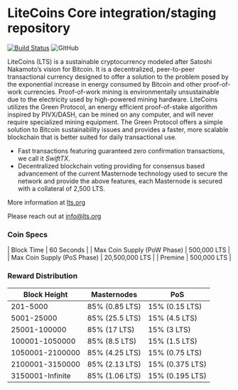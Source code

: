 LiteCoins Core integration/staging repository
=================================================
[![Build Status](https://travis-ci.org/litecoins/litecoins.svg?branch=master)](https://travis-ci.org/litecoins/litecoins) ![GitHub](https://img.shields.io/github/license/mashape/apistatus.svg)

LiteCoins (LTS) is a sustainable cryptocurrency modeled after Satoshi Nakamoto’s vision for Bitcoin. It is a decentralized, peer-to-peer transactional currency designed to offer a solution to the problem posed by the exponential increase in energy consumed by Bitcoin and other proof-of-work currencies. Proof-of-work mining is environmentally unsustainable due to the electricity used by high-powered mining hardware. LiteCoins utilizes the Green Protocol, an energy efficient proof-of-stake algorithm inspired by PIVX/DASH, can be mined on any computer, and will never require specialized mining equipment. The Green Protocol offers a simple solution to Bitcoin sustainability issues and provides a faster, more scalable blockchain that is better suited for daily transactional use.

- Fast transactions featuring guaranteed zero confirmation transactions, we call it _SwiftTX_.
- Decentralized blockchain voting providing for consensus based advancement of the current Masternode
  technology used to secure the network and provide the above features, each Masternode is secured
  with a collateral of 2,500 LTS.

More information at [lts.org](http://www.lts.org)

Please reach out at info@lts.org

### Coin Specs
| Block Time                  | 60 Seconds      |
| Max Coin Supply (PoW Phase) | 500,000 LTS    |
| Max Coin Supply (PoS Phase) | 20,500,000 LTS |
| Premine                     | 500,000 LTS    |

### Reward Distribution

| **Block Height** | **Masternodes**  | **PoS**          |
|------------------|------------------|------------------|
| 201-5000         | 85% (0.85 LTS)  | 15% (0.15 LTS)   |
| 5001-25000       | 85% (25.5 LTS)  | 15% (4.5 LTS)     |
| 25001-100000     | 85% (17 LTS)    | 15% (3 LTS)     |
| 100001-1050000   | 85% (8.5 LTS)   | 15% (1.5 LTS)     |
| 1050001-2100000  | 85% (4.25 LTS)  | 15% (0.75 LTS)   |
| 2100001-3150000  | 85% (2.13 LTS)  | 15% (0.375 LTS)  |
| 3150001-Infinite | 85% (1.06 LTS)  | 15% (0.195 LTS)  |
